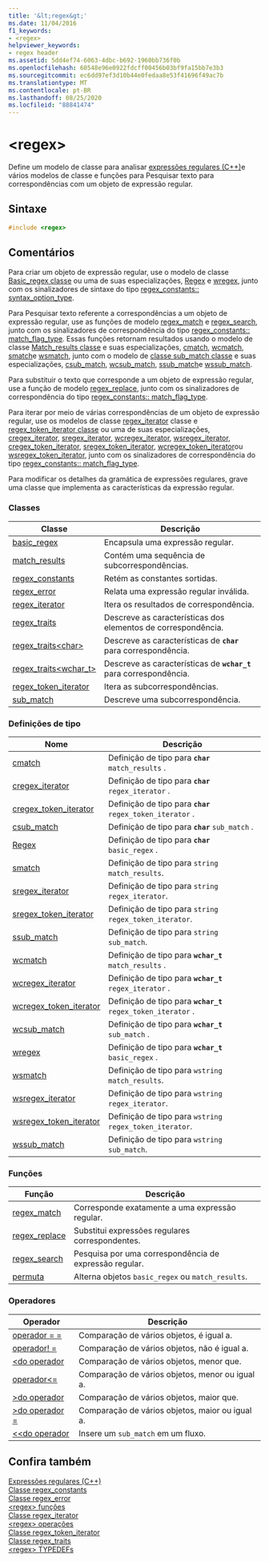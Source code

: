 ```yaml
---
title: '&lt;regex&gt;'
ms.date: 11/04/2016
f1_keywords:
- <regex>
helpviewer_keywords:
- regex header
ms.assetid: 5dd4ef74-6063-4dbc-b692-1960bb736f0b
ms.openlocfilehash: 60548e96e0922fdcff00456b03bf9fa15bb7e3b3
ms.sourcegitcommit: ec6dd97ef3d10b44e0fedaa8e53f41696f49ac7b
ms.translationtype: MT
ms.contentlocale: pt-BR
ms.lasthandoff: 08/25/2020
ms.locfileid: "88841474"
---
```

# <a name="ltregexgt"></a>&lt;regex&gt;

Define um modelo de classe para analisar [expressões regulares (C++)](../standard-library/regular-expressions-cpp.md)e vários modelos de classe e funções para Pesquisar texto para correspondências com um objeto de expressão regular.

## <a name="syntax"></a>Sintaxe

```cpp
#include <regex>
```

## <a name="remarks"></a>Comentários

Para criar um objeto de expressão regular, use o modelo de classe [Basic_regex classe](../standard-library/basic-regex-class.md) ou uma de suas especializações, [Regex](../standard-library/regex-typedefs.md#regex) e [wregex](../standard-library/regex-typedefs.md#wregex), junto com os sinalizadores de sintaxe do tipo [regex_constants:: syntax_option_type](../standard-library/regex-constants-class.md#syntax_option_type).

Para Pesquisar texto referente a correspondências a um objeto de expressão regular, use as funções de modelo [regex_match](../standard-library/regex-functions.md#regex_match) e [regex_search](../standard-library/regex-functions.md#regex_search), junto com os sinalizadores de correspondência do tipo [regex_constants:: match_flag_type](../standard-library/regex-constants-class.md#match_flag_type). Essas funções retornam resultados usando o modelo de classe [Match_results classe](../standard-library/match-results-class.md) e suas especializações, [cmatch](../standard-library/regex-typedefs.md#cmatch), [wcmatch](../standard-library/regex-typedefs.md#wcmatch), [smatch](../standard-library/regex-typedefs.md#smatch)e [wsmatch](../standard-library/regex-typedefs.md#wsmatch), junto com o modelo de [classe sub_match classe](../standard-library/sub-match-class.md) e suas especializações, [csub_match](../standard-library/regex-typedefs.md#csub_match), [wcsub_match](../standard-library/regex-typedefs.md#wcsub_match), [ssub_match](../standard-library/regex-typedefs.md#ssub_match)e [wssub_match](../standard-library/regex-typedefs.md#wssub_match).

Para substituir o texto que corresponde a um objeto de expressão regular, use a função de modelo [regex_replace](../standard-library/regex-functions.md#regex_replace), junto com os sinalizadores de correspondência do tipo [regex_constants:: match_flag_type](../standard-library/regex-constants-class.md#match_flag_type).

Para iterar por meio de várias correspondências de um objeto de expressão regular, use os modelos de classe [regex_iterator](../standard-library/regex-iterator-class.md) classe e [regex_token_iterator classe](../standard-library/regex-token-iterator-class.md) ou uma de suas especializações, [cregex_iterator](../standard-library/regex-typedefs.md#cregex_iterator), [sregex_iterator](../standard-library/regex-typedefs.md#sregex_iterator), [wcregex_iterator](../standard-library/regex-typedefs.md#wcregex_iterator), [wsregex_iterator](../standard-library/regex-typedefs.md#wsregex_iterator), [cregex_token_iterator](../standard-library/regex-typedefs.md#cregex_token_iterator), [sregex_token_iterator](../standard-library/regex-typedefs.md#sregex_token_iterator), [wcregex_token_iterator](../standard-library/regex-typedefs.md#wcregex_token_iterator)ou [wsregex_token_iterator](../standard-library/regex-typedefs.md#wsregex_token_iterator), junto com os sinalizadores de correspondência do tipo [regex_constants:: match_flag_type](../standard-library/regex-constants-class.md#match_flag_type).

Para modificar os detalhes da gramática de expressões regulares, grave uma classe que implementa as características da expressão regular.

### <a name="classes"></a>Classes

|Classe|Descrição|
|-|-|
|[basic_regex](../standard-library/basic-regex-class.md)|Encapsula uma expressão regular.|
|[match_results](../standard-library/match-results-class.md)|Contém uma sequência de subcorrespondências.|
|[regex_constants](../standard-library/regex-constants-class.md)|Retém as constantes sortidas.|
|[regex_error](../standard-library/regex-error-class.md)|Relata uma expressão regular inválida.|
|[regex_iterator](../standard-library/regex-iterator-class.md)|Itera os resultados de correspondência.|
|[regex_traits](../standard-library/regex-traits-class.md)|Descreve as características dos elementos de correspondência.|
|[regex_traits\<char>](../standard-library/regex-traits-char-class.md)|Descreve as características de **`char`** para correspondência.|
|[regex_traits<wchar_t>](../standard-library/regex-traits-wchar-t-class.md)|Descreve as características de **`wchar_t`** para correspondência.|
|[regex_token_iterator](../standard-library/regex-token-iterator-class.md)|Itera as subcorrespondências.|
|[sub_match](../standard-library/sub-match-class.md)|Descreve uma subcorrespondência.|

### <a name="type-definitions"></a>Definições de tipo

|Nome|Descrição|
|-|-|
|[cmatch](../standard-library/regex-typedefs.md#cmatch)|Definição de tipo para **`char`** `match_results` .|
|[cregex_iterator](../standard-library/regex-typedefs.md#cregex_iterator)|Definição de tipo para **`char`** `regex_iterator` .|
|[cregex_token_iterator](../standard-library/regex-typedefs.md#cregex_token_iterator)|Definição de tipo para **`char`** `regex_token_iterator` .|
|[csub_match](../standard-library/regex-typedefs.md#csub_match)|Definição de tipo para **`char`** `sub_match` .|
|[Regex](../standard-library/regex-typedefs.md#regex)|Definição de tipo para **`char`** `basic_regex` .|
|[smatch](../standard-library/regex-typedefs.md#smatch)|Definição de tipo para `string` `match_results`.|
|[sregex_iterator](../standard-library/regex-typedefs.md#sregex_iterator)|Definição de tipo para `string` `regex_iterator`.|
|[sregex_token_iterator](../standard-library/regex-typedefs.md#sregex_token_iterator)|Definição de tipo para `string` `regex_token_iterator`.|
|[ssub_match](../standard-library/regex-typedefs.md#ssub_match)|Definição de tipo para `string` `sub_match`.|
|[wcmatch](../standard-library/regex-typedefs.md#wcmatch)|Definição de tipo para **`wchar_t`** `match_results` .|
|[wcregex_iterator](../standard-library/regex-typedefs.md#wcregex_iterator)|Definição de tipo para **`wchar_t`** `regex_iterator` .|
|[wcregex_token_iterator](../standard-library/regex-typedefs.md#wcregex_token_iterator)|Definição de tipo para **`wchar_t`** `regex_token_iterator` .|
|[wcsub_match](../standard-library/regex-typedefs.md#wcsub_match)|Definição de tipo para **`wchar_t`** `sub_match` .|
|[wregex](../standard-library/regex-typedefs.md#wregex)|Definição de tipo para **`wchar_t`** `basic_regex` .|
|[wsmatch](../standard-library/regex-typedefs.md#wsmatch)|Definição de tipo para `wstring` `match_results`.|
|[wsregex_iterator](../standard-library/regex-typedefs.md#wsregex_iterator)|Definição de tipo para `wstring` `regex_iterator`.|
|[wsregex_token_iterator](../standard-library/regex-typedefs.md#wsregex_token_iterator)|Definição de tipo para `wstring` `regex_token_iterator`.|
|[wssub_match](../standard-library/regex-typedefs.md#wssub_match)|Definição de tipo para `wstring` `sub_match`.|

### <a name="functions"></a>Funções

|Função|Descrição|
|-|-|
|[regex_match](../standard-library/regex-functions.md#regex_match)|Corresponde exatamente a uma expressão regular.|
|[regex_replace](../standard-library/regex-functions.md#regex_replace)|Substitui expressões regulares correspondentes.|
|[regex_search](../standard-library/regex-functions.md#regex_search)|Pesquisa por uma correspondência de expressão regular.|
|[permuta](../standard-library/regex-functions.md#swap)|Alterna objetos `basic_regex` ou `match_results`.|

### <a name="operators"></a>Operadores

|Operador|Descrição|
|-|-|
|[operador = =](../standard-library/regex-operators.md#op_eq_eq)|Comparação de vários objetos, é igual a.|
|[operador! =](../standard-library/regex-operators.md#op_neq)|Comparação de vários objetos, não é igual a.|
|[<do operador ](../standard-library/regex-operators.md#op_lt)|Comparação de vários objetos, menor que.|
|[operador\<=](../standard-library/regex-operators.md#op_gt_eq)|Comparação de vários objetos, menor ou igual a.|
|[>do operador ](../standard-library/regex-operators.md#op_gt)|Comparação de vários objetos, maior que.|
|[>do operador =](../standard-library/regex-operators.md#op_gt_eq)|Comparação de vários objetos, maior ou igual a.|
|[<<do operador ](../standard-library/regex-operators.md#op_lt_lt)|Insere um `sub_match` em um fluxo.|

## <a name="see-also"></a>Confira também

[Expressões regulares (C++)](../standard-library/regular-expressions-cpp.md)\
[Classe regex_constants](../standard-library/regex-constants-class.md)\
[Classe regex_error](../standard-library/regex-error-class.md)\
[\<regex> funções](../standard-library/regex-functions.md)\
[Classe regex_iterator](../standard-library/regex-iterator-class.md)\
[\<regex> operações](../standard-library/regex-operators.md)\
[Classe regex_token_iterator](../standard-library/regex-token-iterator-class.md)\
[Classe regex_traits](../standard-library/regex-traits-class.md)\
[\<regex> TYPEDEFs](../standard-library/regex-typedefs.md)
